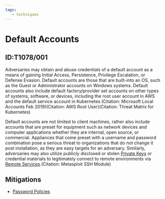 ```yaml
---
tags:
   - techniques
---
```

# Default Accounts
## ID:T1078/001
Adversaries may obtain and abuse credentials of a default account as a means of gaining Initial Access, Persistence, Privilege Escalation, or Defense Evasion. Default accounts are those that are built-into an OS, such as the Guest or Administrator accounts on Windows systems. Default accounts also include default factory/provider set accounts on other types of systems, software, or devices, including the root user account in AWS and the default service account in Kubernetes.(Citation: Microsoft Local Accounts Feb 2019)(Citation: AWS Root User)(Citation: Threat Matrix for Kubernetes)

Default accounts are not limited to client machines, rather also include accounts that are preset for equipment such as network devices and computer applications whether they are internal, open source, or commercial. Appliances that come preset with a username and password combination pose a serious threat to organizations that do not change it post installation, as they are easy targets for an adversary. Similarly, adversaries may also utilize publicly disclosed or stolen [Private Keys](/mitre/techniques/T1552/004) or credential materials to legitimately connect to remote environments via [Remote Services](/mitre/techniques/T1021).(Citation: Metasploit SSH Module)
## Mitigations
* [Password Policies](/mitre/mitigations/M1027)
